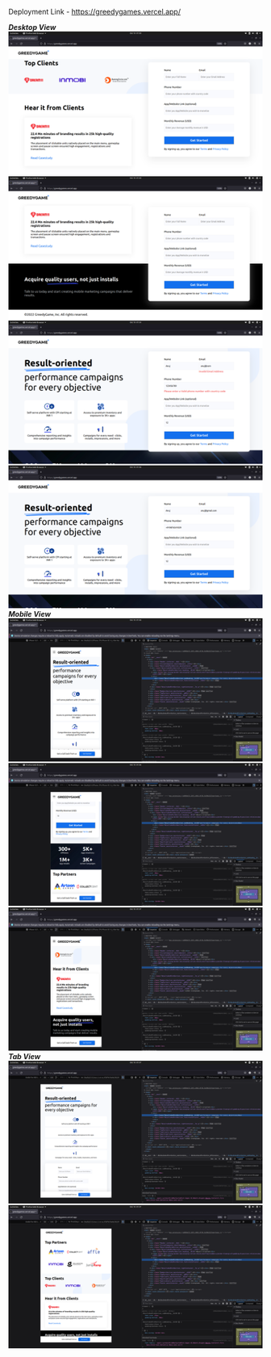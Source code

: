 Deployment Link - https://greedygames.vercel.app/

***Desktop View***
![Profile Page](https://github.com/Anuj1p/Greedygames/blob/main/images/Screenshot%20from%202022-10-10%2001-20-45.png)
![Profile Page](https://github.com/Anuj1p/Greedygames/blob/main/images/Screenshot%20from%202022-10-10%2001-20-50.png)
![Profile Page](https://github.com/Anuj1p/Greedygames/blob/main/images/Screenshot%20from%202022-10-10%2001-33-37.png)
![Profile Page](https://github.com/Anuj1p/Greedygames/blob/main/images/Screenshot%20from%202022-10-10%2001-36-00.png)
***Mobile View***
![Test Page](https://github.com/Anuj1p/Greedygames/blob/main/images/Screenshot%20from%202022-10-10%2001-36-50.png)
![Test Page](https://github.com/Anuj1p/Greedygames/blob/main/images/Screenshot%20from%202022-10-10%2001-36-56.png)
![Test Page](https://github.com/Anuj1p/Greedygames/blob/main/images/Screenshot%20from%202022-10-10%2001-37-01.png)
***Tab View***
![Test Page](https://github.com/Anuj1p/Greedygames/blob/main/images/Screenshot%20from%202022-10-10%2001-37-52.png)
![Test Page](https://github.com/Anuj1p/Greedygames/blob/main/images/Screenshot%20from%202022-10-10%2001-37-57.png)

